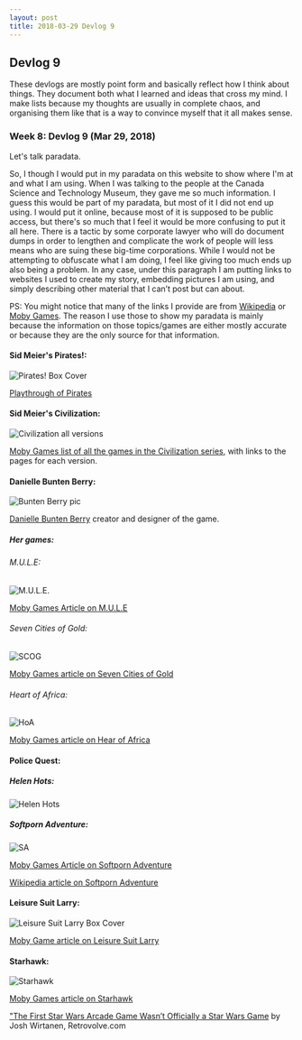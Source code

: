 ```yaml
---
layout: post
title: 2018-03-29 Devlog 9
---
```


## Devlog 9

These devlogs are mostly point form and basically reflect how I think about things. They document both what I learned and ideas that cross my mind. I make lists because my thoughts are usually in complete chaos, and organising them like that is a way to convince myself that it all makes sense.

### Week 8: Devlog 9 (Mar 29, 2018)

Let's talk paradata.

So, I though I would put in my paradata on this website to show where I'm at and what I am using. When I was talking to the people at the Canada Science and Technology Museum, they gave me so much information. I guess this would be part of my paradata, but most of it I did not end up using. I would put it online, because most of it is supposed to be public access, but there's so much that I feel it would be more confusing to put it all here. There is a tactic by some corporate lawyer who will do document dumps in order to lengthen and complicate the work of people will less means who are suing these big-time corporations. While I would not be attempting to obfuscate what I am doing, I feel like giving too much ends up also being a problem. In any case, under this paragraph I am putting links to websites I used to create my story, embedding pictures I am using, and simply describing other material that I can’t post but can about. 

PS: You might notice that many of the links I provide are from [Wikipedia](https://en.wikipedia.org/wiki/Wikipedia) or [Moby Games](https://www.mobygames.com/). The reason I use those to show my paradata is mainly because the information on those topics/games are either mostly accurate or because they are the only source for that information.

#### Sid Meier's Pirates!:

![Pirates! Box Cover](https://upload.wikimedia.org/wikipedia/en/4/46/Sid_Meier%27s_Pirates%21_%281987%29_Coverart.png "Pirates! Box Cover")

[Playthrough of Pirates](https://www.youtube.com/watch?v=wL68uw_RQow)

#### Sid Meier's Civilization:

![Civilization all versions](https://www.pcgamesn.com/sites/default/files/Civilization%20games%20ranked.jpg "Civilization all versions")

[Moby Games list of all the games in the Civilization series](https://www.mobygames.com/game-group/civilization-series), with links to the pages for each version.

#### Danielle Bunten Berry:

![Bunten Berry pic](https://proxy.duckduckgo.com/iur/?f=1&image_host=http%3A%2F%2F24.media.tumblr.com%2Ftumblr_m9zf8tB4Gw1rpkenpo1_400.jpg&u=http://78.media.tumblr.com/tumblr_m9zf8tB4Gw1rpkenpo1_400.jpg "Bunten Berry pic")

[Danielle Bunten Berry](https://en.wikipedia.org/wiki/Danielle_Bunten_Berry) creator and designer of the game.

##### Her games:

###### M.U.L.E:

![M.U.L.E.](https://www.mobygames.com/images/covers/s/22824-m-u-l-e-commodore-64-front-cover.jpg  "M.U.L.E.")

[Moby Games Article on M.U.L.E](https://www.mobygames.com/game/mule)

###### Seven Cities of Gold:

![SCOG](https://www.mobygames.com/images/covers/s/5505-the-seven-cities-of-gold-pc-booter-front-cover.jpg "SCOG")

[Moby Games article on Seven Cities of Gold](https://www.mobygames.com/game/seven-cities-of-gold)

###### Heart of Africa:

![HoA](https://www.mobygames.com/images/covers/s/74107-heart-of-africa-commodore-64-front-cover.jpg "HoA")

[Moby Games article on Hear of Africa](https://www.mobygames.com/game/c64/heart-of-africa)

#### Police Quest:

##### Helen Hots:

![Helen Hots](https://vignette.wikia.nocookie.net/policequest/images/3/32/Helen_Hots.jpg/revision/latest?cb=20090716060226 "Helen Hots") 

[1]: http://policequest.wikia.com/wiki/Helen_Hots "Police Quest Wikia article on Helen Hots" 

##### Softporn Adventure:

![SA](https://upload.wikimedia.org/wikipedia/en/1/13/Softporn_Adventure_box_cover.jpg "SA")

[Moby Games Article on Softporn Adventure](https://www.mobygames.com/game/softporn-adventure)

[Wikipedia article on Softporn Adventure](https://en.wikipedia.org/wiki/Softporn_Adventure)

#### Leisure Suit Larry:

![Leisure Suit Larry Box Cover](https://www.mobygames.com/images/covers/large/946883779-00.jpg "Leisure Suit Larry Box Cover") 

[Moby Game article on Leisure Suit Larry](https://www.mobygames.com/game-group/leisure-suit-larry-series)

#### Starhawk:

![Starhawk](https://proxy.duckduckgo.com/iu/?u=http%3A%2F%2Fwww.vernimark.com%2Farcade%2Fpcb%2Fstarhawk%2Fstarhawk01.jpg&f=1 "Starhawk")

[Moby Games article on Starhawk](https://www.mobygames.com/game/starhawk)

["The First Star Wars Arcade Game Wasn’t Officially a Star Wars Game](http://retrovolve.com/the-first-star-wars-arcade-game-wasnt-officially-a-star-wars-game/) by Josh Wirtanen, Retrovolve.com
